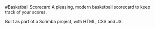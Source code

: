 #Basketball Scorecard
A pleasing, modern basketball scorecard to keep track of your scores.

Built as part of a Scrimba project, with HTML, CSS and JS.
